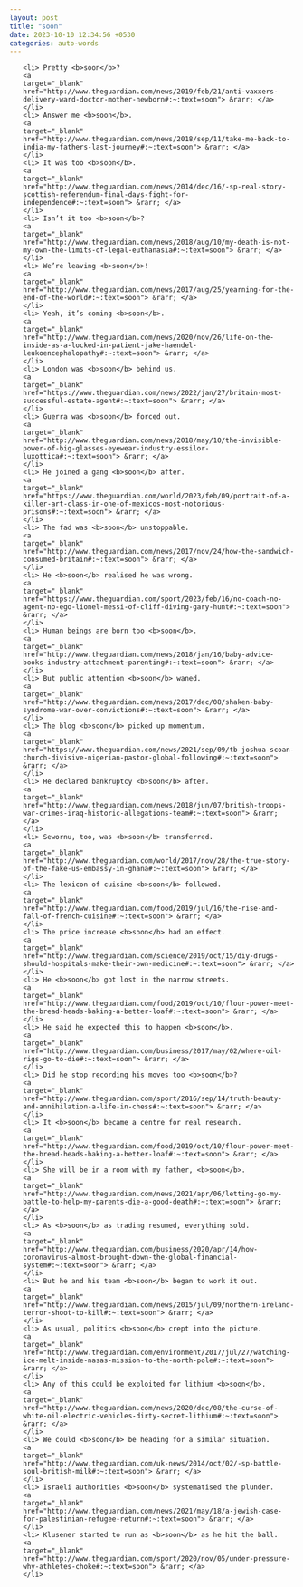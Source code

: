 ```yaml
---
layout: post
title: "soon"
date: 2023-10-10 12:34:56 +0530
categories: auto-words
---
```

<ol>

    <li> Pretty <b>soon</b>?
    <a 
    target="_blank" 
    href="http://www.theguardian.com/news/2019/feb/21/anti-vaxxers-delivery-ward-doctor-mother-newborn#:~:text=soon"> &rarr; </a>
    </li>
    <li> Answer me <b>soon</b>.
    <a 
    target="_blank" 
    href="http://www.theguardian.com/news/2018/sep/11/take-me-back-to-india-my-fathers-last-journey#:~:text=soon"> &rarr; </a>
    </li>
    <li> It was too <b>soon</b>.
    <a 
    target="_blank" 
    href="http://www.theguardian.com/news/2014/dec/16/-sp-real-story-scottish-referendum-final-days-fight-for-independence#:~:text=soon"> &rarr; </a>
    </li>
    <li> Isn’t it too <b>soon</b>?
    <a 
    target="_blank" 
    href="http://www.theguardian.com/news/2018/aug/10/my-death-is-not-my-own-the-limits-of-legal-euthanasia#:~:text=soon"> &rarr; </a>
    </li>
    <li> We’re leaving <b>soon</b>!
    <a 
    target="_blank" 
    href="http://www.theguardian.com/news/2017/aug/25/yearning-for-the-end-of-the-world#:~:text=soon"> &rarr; </a>
    </li>
    <li> Yeah, it’s coming <b>soon</b>.
    <a 
    target="_blank" 
    href="http://www.theguardian.com/news/2020/nov/26/life-on-the-inside-as-a-locked-in-patient-jake-haendel-leukoencephalopathy#:~:text=soon"> &rarr; </a>
    </li>
    <li> London was <b>soon</b> behind us.
    <a 
    target="_blank" 
    href="https://www.theguardian.com/news/2022/jan/27/britain-most-successful-estate-agent#:~:text=soon"> &rarr; </a>
    </li>
    <li> Guerra was <b>soon</b> forced out.
    <a 
    target="_blank" 
    href="http://www.theguardian.com/news/2018/may/10/the-invisible-power-of-big-glasses-eyewear-industry-essilor-luxottica#:~:text=soon"> &rarr; </a>
    </li>
    <li> He joined a gang <b>soon</b> after.
    <a 
    target="_blank" 
    href="https://www.theguardian.com/world/2023/feb/09/portrait-of-a-killer-art-class-in-one-of-mexicos-most-notorious-prisons#:~:text=soon"> &rarr; </a>
    </li>
    <li> The fad was <b>soon</b> unstoppable.
    <a 
    target="_blank" 
    href="http://www.theguardian.com/news/2017/nov/24/how-the-sandwich-consumed-britain#:~:text=soon"> &rarr; </a>
    </li>
    <li> He <b>soon</b> realised he was wrong.
    <a 
    target="_blank" 
    href="https://www.theguardian.com/sport/2023/feb/16/no-coach-no-agent-no-ego-lionel-messi-of-cliff-diving-gary-hunt#:~:text=soon"> &rarr; </a>
    </li>
    <li> Human beings are born too <b>soon</b>.
    <a 
    target="_blank" 
    href="http://www.theguardian.com/news/2018/jan/16/baby-advice-books-industry-attachment-parenting#:~:text=soon"> &rarr; </a>
    </li>
    <li> But public attention <b>soon</b> waned.
    <a 
    target="_blank" 
    href="http://www.theguardian.com/news/2017/dec/08/shaken-baby-syndrome-war-over-convictions#:~:text=soon"> &rarr; </a>
    </li>
    <li> The blog <b>soon</b> picked up momentum.
    <a 
    target="_blank" 
    href="https://www.theguardian.com/news/2021/sep/09/tb-joshua-scoan-church-divisive-nigerian-pastor-global-following#:~:text=soon"> &rarr; </a>
    </li>
    <li> He declared bankruptcy <b>soon</b> after.
    <a 
    target="_blank" 
    href="http://www.theguardian.com/news/2018/jun/07/british-troops-war-crimes-iraq-historic-allegations-team#:~:text=soon"> &rarr; </a>
    </li>
    <li> Sewornu, too, was <b>soon</b> transferred.
    <a 
    target="_blank" 
    href="http://www.theguardian.com/world/2017/nov/28/the-true-story-of-the-fake-us-embassy-in-ghana#:~:text=soon"> &rarr; </a>
    </li>
    <li> The lexicon of cuisine <b>soon</b> followed.
    <a 
    target="_blank" 
    href="http://www.theguardian.com/food/2019/jul/16/the-rise-and-fall-of-french-cuisine#:~:text=soon"> &rarr; </a>
    </li>
    <li> The price increase <b>soon</b> had an effect.
    <a 
    target="_blank" 
    href="http://www.theguardian.com/science/2019/oct/15/diy-drugs-should-hospitals-make-their-own-medicine#:~:text=soon"> &rarr; </a>
    </li>
    <li> He <b>soon</b> got lost in the narrow streets.
    <a 
    target="_blank" 
    href="http://www.theguardian.com/food/2019/oct/10/flour-power-meet-the-bread-heads-baking-a-better-loaf#:~:text=soon"> &rarr; </a>
    </li>
    <li> He said he expected this to happen <b>soon</b>.
    <a 
    target="_blank" 
    href="http://www.theguardian.com/business/2017/may/02/where-oil-rigs-go-to-die#:~:text=soon"> &rarr; </a>
    </li>
    <li> Did he stop recording his moves too <b>soon</b>?
    <a 
    target="_blank" 
    href="http://www.theguardian.com/sport/2016/sep/14/truth-beauty-and-annihilation-a-life-in-chess#:~:text=soon"> &rarr; </a>
    </li>
    <li> It <b>soon</b> became a centre for real research.
    <a 
    target="_blank" 
    href="http://www.theguardian.com/food/2019/oct/10/flour-power-meet-the-bread-heads-baking-a-better-loaf#:~:text=soon"> &rarr; </a>
    </li>
    <li> She will be in a room with my father, <b>soon</b>.
    <a 
    target="_blank" 
    href="http://www.theguardian.com/news/2021/apr/06/letting-go-my-battle-to-help-my-parents-die-a-good-death#:~:text=soon"> &rarr; </a>
    </li>
    <li> As <b>soon</b> as trading resumed, everything sold.
    <a 
    target="_blank" 
    href="http://www.theguardian.com/business/2020/apr/14/how-coronavirus-almost-brought-down-the-global-financial-system#:~:text=soon"> &rarr; </a>
    </li>
    <li> But he and his team <b>soon</b> began to work it out.
    <a 
    target="_blank" 
    href="http://www.theguardian.com/news/2015/jul/09/northern-ireland-terror-shoot-to-kill#:~:text=soon"> &rarr; </a>
    </li>
    <li> As usual, politics <b>soon</b> crept into the picture.
    <a 
    target="_blank" 
    href="http://www.theguardian.com/environment/2017/jul/27/watching-ice-melt-inside-nasas-mission-to-the-north-pole#:~:text=soon"> &rarr; </a>
    </li>
    <li> Any of this could be exploited for lithium <b>soon</b>.
    <a 
    target="_blank" 
    href="http://www.theguardian.com/news/2020/dec/08/the-curse-of-white-oil-electric-vehicles-dirty-secret-lithium#:~:text=soon"> &rarr; </a>
    </li>
    <li> We could <b>soon</b> be heading for a similar situation.
    <a 
    target="_blank" 
    href="http://www.theguardian.com/uk-news/2014/oct/02/-sp-battle-soul-british-milk#:~:text=soon"> &rarr; </a>
    </li>
    <li> Israeli authorities <b>soon</b> systematised the plunder.
    <a 
    target="_blank" 
    href="http://www.theguardian.com/news/2021/may/18/a-jewish-case-for-palestinian-refugee-return#:~:text=soon"> &rarr; </a>
    </li>
    <li> Klusener started to run as <b>soon</b> as he hit the ball.
    <a 
    target="_blank" 
    href="http://www.theguardian.com/sport/2020/nov/05/under-pressure-why-athletes-choke#:~:text=soon"> &rarr; </a>
    </li>